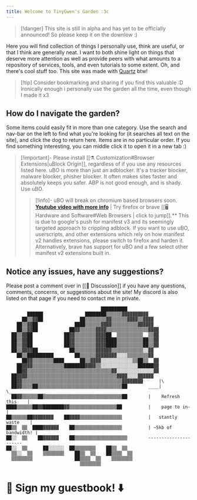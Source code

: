 ```yaml
---
title: Welcome to TinyGwen's Garden :3c
---
```

>[!danger] This site is still in alpha and has yet to be officially announced!
>So please keep it on the downlow :)

Here you will find collection of things I personally use, think are useful, or that I think are generally neat. I want to both shine light on things that deserve more attention as well as provide peers with what amounts to a repository of services, tools, and even tutorials to some extent. Oh, and there's cool stuff too. This site was made with [Quartz](https://quartz.jzhao.xyz/) btw!

> [!tip] Consider bookmarking and sharing if you find this valuable :D
> Ironically enough i personally use the garden all the time, even though I made it x3
## How do I navigate the garden?
Some items could easily fit in more than one category. Use the search and nav-bar on the left to find what you're looking for (it searches all text on the site), and click the dog to return here. Items are in no particular order. If you find something interesting, you can middle click it to open it in a new tab :)

>[!important]- Please install [[⚗️ Customization#Browser Extensions|uBlock Origin]], regardless of if you use any resources listed here.
>uBO is more than just an adblocker. It's a tracker blocker, malware blocker, phisher blocker. It often makes sites faster and absolutely keeps you safer. ABP is not good enough, and is shady. Use uBO.
>> [!info]- uBO will break on chromium based browsers soon.  **[Youtube video with more info](https://youtu.be/nmO5dvn8jN0)** | Try firefox or brave [[🖥️ Hardware and Software#Web Browsers | click to jump]].**
>> This is due to google's push for manifest v3 and its seemingly targeted approach to crippling adblock. If you want to use uBO, userscripts, and other extensions which rely on how manifest v2 handles extensions, please switch to firefox and harden it. Alternatively, brave has support for uBO and a few select other manifest v2 extensions built in.
## Notice any issues, have any suggestions?
Please post a comment over in [[💬 Discussion]] if you have any questions, comments, concerns, or suggestions about the site! My discord is also listed on that page if you need to contact me in private.

```
                                    ██████████
        ██████                ████████▒▒▒▒▒▒▓▓▓▓▓▓▓▓▓▓    
      ██▒▒▓▓██              ██▒▒▒▒▒▒▒▒▓▓▒▒▒▒▒▒▓▓▓▓▒▒▓▓▓▓  
    ██▒▒▓▓██              ████▒▒▒▒▒▒▓▓▓▓▒▒▒▒▒▒▒▒▒▒▓▓▓▓▓▓  
    ██▒▒▓▓██            ██▓▓▒▒▒▒▒▒▓▓▓▓▒▒▒▒▒▒▒▒▒▒▒▒▒▒▒▒▓▓▓▓
  ██▒▒▓▓██            ██▓▓▒▒▒▒▒▒▒▒▓▓▓▓██  ▒▒▒▒▒▒▒▒▒▒  ▒▒▓▓
  ██▒▒▓▓██            ██▓▓▒▒▒▒▒▒▒▒▓▓▓▓████▒▒▒▒▒▒▒▒▒▒██▒▒▓▓
  ██▒▒▓▓██            ██▓▓▒▒▒▒▒▒▒▒▓▓▓▓████▒▒▒▒▒▒▒▒▒▒██▒▒▓▓
  ██▒▒▓▓▓▓██            ██▒▒▒▒▒▒▒▒▓▓▓▓▓▓▒▒▒▒▒▒▒▒▒▒▒▒░░▓▓  
    ██▒▒██████████        ██▒▒▒▒▒▒▓▓▓▓▓▓▓▓░░░░▒▒▒▒▒▒▒▒▓▓  
      ██▓▓▒▒▒▒▒▒▒▒████      ██▒▒▓▓▓▓░░░░░░░░░░░░▒▒██▒▒  ▓▓
    ██▓▓▓▓▒▒▒▒▒▒▒▒▒▒▒▒████████▓▓▓▓▒▒░░░░░░░░░░░░░░██████▓▓
    ██▓▓▒▒▒▒▒▒▒▒▒▒▒▒▒▒▒▒▒▒▒▒▒▒▒▒▒▒▒▒▒▒▒▒▓▓░░░░░░░░░░░░░░▓▓
  ██▓▓▓▓▒▒▒▒▒▒▒▒▒▒▒▒▒▒▒▒▒▒▒▒▒▒▒▒▒▒▒▒▒▒▒▒▒▒▓▓▓▓░░░░▓▓▓▓▓▓  
  ██▓▓▒▒▒▒▒▒▒▒▒▒▒▒▒▒▒▒▒▒▒▒▒▒▒▒▒▒▒▒▒▒▒▒▒▒▒▒▒▒▓▓▓▓▓▓▓▓      |\
  ██▓▓▒▒▒▒██▒▒▒▒▒▒▒▒▒▒▒▒▒▒▒▒▒▒▒▒▒▒▒▒▒▒▒▒▒▒▒▒██        ____|  \______________    
  ██▓▓▒▒▒▒▒▒██▒▒▒▒▒▒▒▒▒▒▒▒▒▒▒▒▒▒▒▒▒▒▒▒▒▒▒▒▒▒██        |    Refresh this	   |    
████▒▒▒▒▒▒██▓▓████████▓▓▒▒▒▒▒▒▒▒▒▒▒▒▒▒▒▒▒▒██          |    page to in-     |    
██▒▒▒▒▒▒██▓▓▓▓▓▓▓▓    ██▓▓▓▓▒▒▒▒▒▒▒▒▒▒▒▒▒▒▒▒          |   stantly waste	   |    
██▒▒  ▒▒  ████▓▓▓▓▓▓    ██▒▒▒▒▒▒▒▒▒▒▒▒▒▒▒▒▒▒          | ~5kb of bandwidth! |    
██░░  ▒▒    ██▓▓▓▓▓▓    ██▒▒▒▒▒▒▒▒▒▒▒▒▒▒▒▒▒▒▒▒        ----------------------    
██░░  ▒▒      ██░░░░░░  ██▒▒▒▒▒▒▒▒    ██▒▒  ▒▒            
  ▒▒░░  ▒▒    ▒▒▒▒▒▒▒▒    ██▒▒  ▒▒    ██▒▒▒▒  ▒▒          
  ▒▒▒▒▒▒▒▒                ██▒▒▒▒  ▒▒    ▒▒▒▒▒▒▒▒          
                            ▒▒▒▒▒▒▒▒
```

# 📓 Sign my guestbook! ⬇️